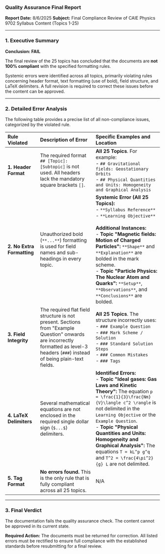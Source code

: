 ### **Quality Assurance Final Report**
**Report Date:** 8/6/2025
**Subject:** Final Compliance Review of CAIE Physics 9702 Syllabus Content (Topics 1-25)

---

### **1. Executive Summary**

**Conclusion: FAIL**

The final review of the 25 topics has concluded that the documents are **not 100% compliant** with the specified formatting rules.

Systemic errors were identified across all topics, primarily violating rules concerning header format, text formatting (use of bold), field structure, and LaTeX delimiters. A full revision is required to correct these issues before the content can be approved.

---

### **2. Detailed Error Analysis**

The following table provides a precise list of all non-compliance issues, categorized by the violated rule.

| Rule Violated | Description of Error | Specific Examples and Location |
| :--- | :--- | :--- |
| **1. Header Format** | The required format `## [Topic]: [Subtopic]` is not used. All headers lack the mandatory square brackets `[]`. | **All 25 Topics**. For example:<br>- `## Gravitational fields: Geostationary Orbits`<br>- `## Physical Quantities and Units: Homogeneity and Graphical Analysis` |
| **2. No Extra Formatting** | Unauthorized bold (`**...**`) formatting is used for field names and sub-headings in every topic. | **Systemic Error (All 25 Topics):**<br>- `**Syllabus Reference**`<br>- `**Learning Objective**`<br><br>**Additional Instances:**<br>- **Topic "Magnetic fields: Motion of Charged Particles":** `**Shape**` and `**Explanation**` are bolded in the mark scheme.<br>- **Topic "Particle Physics: The Nuclear Atom and Quarks":** `**Setup**`, `**Observations**`, and `**Conclusions**` are bolded. |
| **3. Field Integrity** | The required flat field structure is not present. Sections from "Example Question" onwards are incorrectly formatted as level-3 headers (`###`) instead of being plain-text fields. | **All 25 Topics**. The structure incorrectly uses:<br>- `### Example Question`<br>- `### Mark Scheme / Solution`<br>- `### Standard Solution Steps`<br>- `### Common Mistakes`<br>- `### Tags` |
| **4. LaTeX Delimiters** | Several mathematical equations are not enclosed in the required single dollar sign (`$...$`) delimiters. | **Identified Errors:**<br>- **Topic "Ideal gases: Gas Laws and Kinetic Theory":** The equation `p = \frac{1}{3}\frac{Nm}{V}\langle c^2 \rangle` is not delimited in the `Learning Objective` or the `Example Question`.<br>- **Topic "Physical Quantities and Units: Homogeneity and Graphical Analysis":** The equations `T = kL^p g^q` and `T^2 = \frac{4\pi^2}{g} L` are not delimited. |
| **5. Tag Format** | **No errors found.** This is the only rule that is fully compliant across all 25 topics. | N/A |

---

### **3. Final Verdict**

The documentation fails the quality assurance check. The content cannot be approved in its current state.

**Required Action:** The documents must be returned for correction. All listed errors must be rectified to ensure full compliance with the established standards before resubmitting for a final review.
